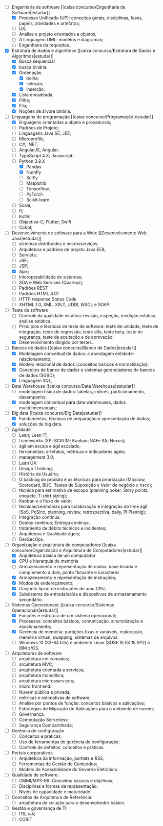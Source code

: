 
- [ ] Engenharia de software  [[caixa concurso/Engenharia de Software|estudar]]
	- [x] Processo Unificado (UP): conceitos gerais, disciplinas, fases, papéis, atividades e artefatos; 
	- [ ] UX; 
	- [ ] Análise e projeto orientados a objetos; 
	- [ ] A Linguagem UML: modelos e diagramas; 
	- [ ] Engenharia de requisitos. 
- [x] Estrutura de dados e algoritmos [[caixa concurso/Estrutura de Dados e Algoritmos|estudar]]
	- [x] Busca sequencial 
	- [x] busca binária 
	- [x] Ordenação 
		- [x] bolha;
		- [x] seleção;
		- [x] inserção;
	- [x] Lista encadeada;
	- [x] Pilha; 
	- [x] Fila; 
	- [x] Noções de árvore binária. 
- [ ] Linguagens de programação [[caixa concurso/Programação|estudar]]
	- [x] linguagens orientadas a objeto e procedurais;
	- [ ] Padrões de Projeto;
	- [ ] Linguagens Java SE; JEE;
	- [ ] Microprofile, 
	- [ ] C#; .NET; 
	- [ ] AngularJS; Angular; 
	- [ ] TypeScript 4.X; Javascript;
	- [ ] Python 3.9.X 
		- [x] Pandas
		- [x] NumPy
		- [ ] SciPy
		- [ ] Matplotlib
		- [ ] Tensorflow,
		- [ ] PyTorch 
		- [ ] Scikit-learn
	- [ ] Scala; 
	- [ ] R;
	- [ ] Kotlin; 
	- [ ] Objective-C; Flutter; Swift
	- [ ] Cobol;
- [ ] Desenvolvimento de software para a Web:  [[Desenvolvimento Web Java|estudar]]
	- [ ] sistemas distribuídos e microsserviços;
	- [ ] Arquitetura e padrões de projeto Java EE8; 
	- [ ] Servlets; 
	- [ ] JSF;
	- [ ] JSP; 
	- [x] Ajax;
	- [ ] Interoperabilidade de sistemas; 
	- [ ] SOA e Web Services (Quarkus); 
	- [ ] Padrões REST
	- [ ] Padrões HTML 4.01
	- [ ] HTTP response Status Code
	- [ ] XHTML 1.0, XML, XSLT, UDDI, WSDL e SOAP. 
- [ ] Teste de software 
	- [ ] Controle da qualidade estático: revisão, inspeção, medição estática, análise estática; 
	- [ ] Princípios e técnicas de teste de software: teste de unidade, teste de integração, teste de regressão, teste alfa, teste beta, teste de segurança, teste de aceitação e de aprovação; 
	- [x] Desenvolvimento dirigido por testes. 
- [ ] Bancos de dados [[caixa concurso/Banco de Dados|estudar]]
	- [x] Modelagem conceitual de dados: a abordagem entidade-relacionamento;
	- [x] Modelo relacional de dados (conceitos básicos e normalização); 
	- [x] Conceitos de banco de dados e sistemas gerenciadores de bancos de dados (SGBD);
	- [x] Linguagem SQL; 
- [ ] Data Warehouse [[caixa concurso/Data Warehouse|estudar]]
	- [ ] modelagem física de dados: tabelas, índices, particionamento, desempenho; 
	- [x] modelagem conceitual para data warehouses, dados multidimensionais; 
- [ ] Big data [[caixa concurso/Big Data|estudar]]
	- [x] Fundamentos, técnicas de preparação e apresentação de dados; 
	- [x] soluções de big data. 
- [ ] Agilidade
	- [ ] Lean; Lean IT; 
	- [ ] frameworks (XP; SCRUM; Kanban; SAFe SA; Nexus);
	- [ ] ágil em escala e ágil escalado; 
	- [ ] ferramentas; artefatos, métricas e indicadores ágeis; 
	- [ ] management 3.0; 
	- [ ] Lean UX; 
	- [ ] Design Thinking;
	- [ ] História de Usuário; 
	- [ ] O backlog do produto e as técnicas para priorização (Moscow, Scorecard, BUC, Testes de Suposição e Valor de negócio x risco); 
	- [ ] técnica para estimativa de escopo (planning poker, Story points, enquete, T-shirt sizing);
	- [ ] Kanban e o fluxo de valor; 
	- [ ] técnicas/cerimônias para colaboração e integração do time ágil (SoS, PoSinc, planning, review, retrospectiva, daily, PI Plannig); 
	- [ ] Integração contínua;
	- [ ] Deploy contínuo; Entrega contínua;
	- [ ] tratamento de débito técnicos e incidentes; 
	- [ ] Arquitetura e Qualidade ágeis;
	- [ ] DevSecOps.
- [ ] Organização e arquitetura de computadores [[caixa concurso/Organização e Arquitetura de Computadores|estudar]]
	- [x] Arquitetura básica de um computador
	- [x] CPU e hierarquia de memória
	- [ ] Armazenamento e representação de dados: base binária e complemento a dois, ponto flutuante e caracteres
	- [x] Armazenamento e representação de instruções; 
	- [x] Modos de endereçamento;
	- [x] Conjunto típico de instruções de uma CPU; 
	- [x] Subsistema de entrada/saída e dispositivos de armazenamento secundário. 
- [ ] Sistemas Operacionais: [[caixa concurso/Sistemas Operacionais|estudar]]
	- [x] Funções e estrutura de um sistema operacional;
	- [x] Processos: conceitos básicos, comunicação, sincronização e escalonamento;
	- [x] Gerência de memória: partições fixas e variáveis, realocação, memória virtual, swapping, sistemas de arquivos; 
	- [ ] Windows 10 (32-64 bits) e ambiente Linux (SUSE SLES 15 SP2) e IBM z/OS.
- [ ] Arquiteturas de software
	- [ ] arquitetura em camadas;
	- [ ] arquitetura MVC;
	- [ ] arquitetura orientada a serviços; 
	- [ ] arquitetura monolítica;
	- [ ] arquitetura microsserviços;
	- [ ] micro front end.
	- [ ] Nuvem pública e privada;
	- [ ] métricas e estimativas de software;
	- [ ] Análise por pontos de função: conceitos básicos e aplicações;
	- [ ] Estratégias de Migração de Aplicações para o ambiente de nuvem;
	- [ ] Governança;
	- [ ] Computação Serverless;
	- [ ] Segurança Compartilhada; 
- [ ] Gerência de configuração
	- [ ] Conceitos e práticas;
	- [ ] Uso de ferramentas de gerência de configuração; 
	- [ ] Controle de defeitos: conceitos e práticas.
- [ ] Portais corporativos:
	- [ ] Arquitetura da informação, portlets e RSS; 
	- [ ] Ferramentas de Gestão de Conteúdos; 
	- [ ] Modelo de Acessibilidade do Governo Eletrônico.
- [ ] Qualidade de software: 
	- [ ] CMMI/MPS-BR: Conceitos básicos e objetivos;
	- [ ] Disciplinas e formas de representação; 
	- [ ] Níveis de capacidade e maturidade.
- [ ] Conceitos de Arquitetura de Referência:
	- [ ] arquitetura de solução para o desenvolvedor básico. 
- [ ] Gestão e governança de TI
	- [ ] ITIL v.4; 
	- [ ] COBIT